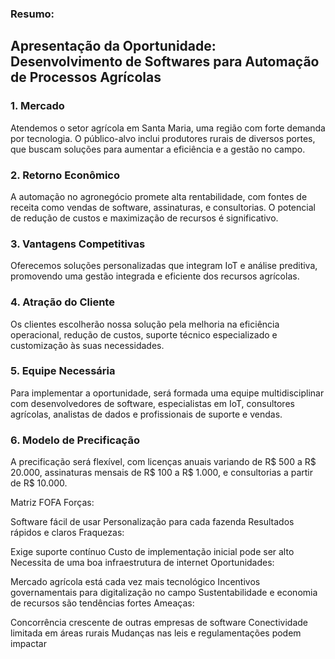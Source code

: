 ### Resumo:

## Apresentação da Oportunidade: Desenvolvimento de Softwares para Automação de Processos Agrícolas

### 1. Mercado
Atendemos o setor agrícola em Santa Maria, uma região com forte demanda por tecnologia. O público-alvo inclui produtores rurais de diversos portes, que buscam soluções para aumentar a eficiência e a gestão no campo.

### 2. Retorno Econômico
A automação no agronegócio promete alta rentabilidade, com fontes de receita como vendas de software, assinaturas, e consultorias. O potencial de redução de custos e maximização de recursos é significativo.

### 3. Vantagens Competitivas
Oferecemos soluções personalizadas que integram IoT e análise preditiva, promovendo uma gestão integrada e eficiente dos recursos agrícolas.

### 4. Atração do Cliente
Os clientes escolherão nossa solução pela melhoria na eficiência operacional, redução de custos, suporte técnico especializado e customização às suas necessidades.

### 5. Equipe Necessária
Para implementar a oportunidade, será formada uma equipe multidisciplinar com desenvolvedores de software, especialistas em IoT, consultores agrícolas, analistas de dados e profissionais de suporte e vendas.

### 6. Modelo de Precificação
A precificação será flexível, com licenças anuais variando de R$ 500 a R$ 20.000, assinaturas mensais de R$ 100 a R$ 1.000, e consultorias a partir de R$ 10.000.

Matriz FOFA
Forças:

Software fácil de usar
Personalização para cada fazenda
Resultados rápidos e claros
Fraquezas:

Exige suporte contínuo
Custo de implementação inicial pode ser alto
Necessita de uma boa infraestrutura de internet
Oportunidades:

Mercado agrícola está cada vez mais tecnológico
Incentivos governamentais para digitalização no campo
Sustentabilidade e economia de recursos são tendências fortes
Ameaças:

Concorrência crescente de outras empresas de software
Conectividade limitada em áreas rurais
Mudanças nas leis e regulamentações podem impactar

